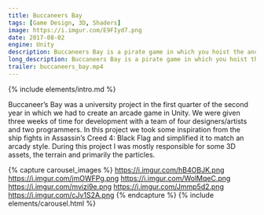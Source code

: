 ```yaml
---
title: Buccaneers Bay
tags: [Game Design, 3D, Shaders]
image: https://i.imgur.com/E9FIyd7.png
date: 2017-08-02
engine: Unity
description: Buccaneers Bay is a pirate game in which you hoist the anchor and sail the seven seas, finding treasures and booty!
long_description: Buccaneers Bay is a pirate game in which you hoist the anchor and sail the seven seas, finding treasures and booty. During your journey you’ll encounter several nations and several ship types which try to stop you from continuing your awesome journey!
trailer: buccaneers_bay.mp4
---
```


{% include elements/intro.md %}

Buccaneer’s Bay was a university project in the first quarter of the second year in which we had to create an arcade game in Unity. We were given three weeks of time for development with a team of four designers/artists and two programmers. In this project we took some inspiration from the ship fights in Assassin’s Creed 4: Black Flag and simplified it to match an arcady style. During this project I was mostly responsible for some 3D assets, the terrain and primarily the particles.
<!-- <div class="container" style="padding: 0px">
  <div class="row" style="margin-bottom: 20px;">
    <div class="col-sm">
        {% include elements/figure.html image="https://i.imgur.com/yKs1aCx.mp4" caption="Firing" %}
    </div>
    <div class="col-sm">
        {% include elements/figure.html image="https://i.imgur.com/8DDU4aU.gif" caption="Water impact" %}
    </div>
    <div class="col-sm">
        {% include elements/figure.html image="https://i.imgur.com/NfzGuc4.mp4" caption="Following camera" %}
    </div>
</div> -->


{% capture carousel_images %}
https://i.imgur.com/hB4OBJK.png
https://i.imgur.com/jmOWFPg.png
https://i.imgur.com/WolMqeC.png
https://i.imgur.com/mvizi9e.png
https://i.imgur.com/Jmmp5d2.png
https://i.imgur.com/cJv1S2A.png
{% endcapture %}
{% include elements/carousel.html %}
